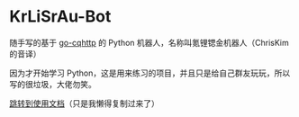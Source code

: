 # KrLiSrAu-Bot
随手写的基于 [go-cqhttp](https://github.com/Mrs4s/go-cqhttp) 的 Python 机器人，名称叫氪锂锶金机器人（ChrisKim 的音译）

因为才开始学习 Python，这是用来练习的项目，并且只是给自己群友玩玩，所以写的很垃圾，大佬勿笑。

[跳转到使用文档](https://diona.cc/klsahelp.html)（只是我懒得复制过来了）

